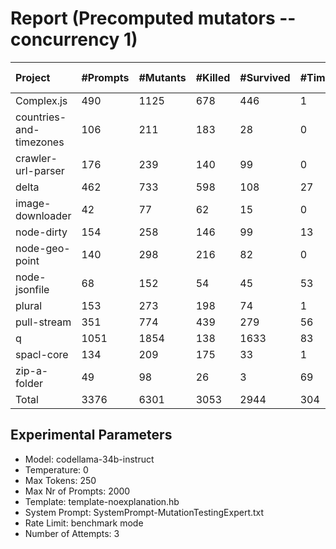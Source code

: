 # Report (Precomputed mutators --concurrency 1)
| Project | #Prompts | #Mutants | #Killed | #Survived | #Timeout | MutationScore | LLMorpheus Time | Stryker Time | #Prompt Tokens | #Completion Tokens | #Total Tokens  |
|:--------|:---------|:---------|:--------|:----------|----------|---------------|-----------------|--------------|----------------|--------------------|----------------|
| Complex.js | 490 | 1125 | 678 | 446 | 1 | 60.36 | 3088.22 | 620.07 | 948398 | 75464 | 1023862 |
| countries-and-timezones | 106 | 211 | 183 | 28 | 0 | 86.73 | 1070.66 | 302.71 | 101694 | 23766 | 125460 |
| crawler-url-parser | 176 | 239 | 140 | 99 | 0 | 58.58 | 1653.8 | 799.42 | 379359 | 31089 | 410448 |
| delta | 462 | 733 | 598 | 108 | 27 | 85.27 | 2871.99 | 3718.3 | 872234 | 65148 | 937382 |
| image-downloader | 42 | 77 | 62 | 15 | 0 | 80.52 | 430.48 | 328.19 | 23017 | 9096 | 32113 |
| node-dirty | 154 | 258 | 146 | 99 | 13 | 61.63 | 1526.65 | 242.49 | 240242 | 24129 | 264371 |
| node-geo-point | 140 | 298 | 216 | 82 | 0 | 72.48 | 1410.97 | 985.29 | 310873 | 26143 | 337016 |
| node-jsonfile | 68 | 152 | 54 | 45 | 53 | 70.39 | 690.54 | 481.86 | 54864 | 15125 | 69989 |
| plural | 153 | 273 | 198 | 74 | 1 | 72.89 | 1522.07 | 145.74 | 259635 | 26527 | 286162 |
| pull-stream | 351 | 774 | 439 | 279 | 56 | 63.95 | 2643.33 | 1393.56 | 194441 | 73922 | 268363 |
| q | 1051 | 1854 | 138 | 1633 | 83 | 11.92 | 4623.16 | 12860.56 | 2086666 | 127954 | 2214620 |
| spacl-core | 134 | 209 | 175 | 33 | 1 | 84.21 | 1360.9 | 649.12 | 157479 | 28174 | 185653 |
| zip-a-folder | 49 | 98 | 26 | 3 | 69 | 96.94 | 500.51 | 1117.51 | 80546 | 10267 | 90813 |
| Total | 3376 | 6301 | 3053 | 2944 | 304 | - | 23393.28 | 23644.82 | 5709448 | 536804 | 6246252 |
## Experimental Parameters
  - Model: codellama-34b-instruct
  - Temperature: 0
  - Max Tokens: 250
  - Max Nr of Prompts: 2000
  - Template: template-noexplanation.hb
  - System Prompt: SystemPrompt-MutationTestingExpert.txt
  - Rate Limit: benchmark mode
  - Number of Attempts: 3


